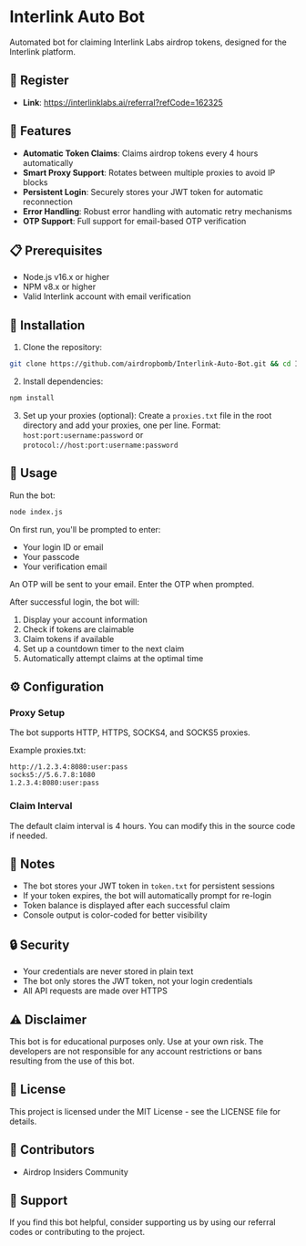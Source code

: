 # Interlink Auto Bot

Automated bot for claiming Interlink Labs airdrop tokens, designed for the Interlink platform.

## 🚦 Register

- **Link**: https://interlinklabs.ai/referral?refCode=162325

## 🚀 Features

- **Automatic Token Claims**: Claims airdrop tokens every 4 hours automatically
- **Smart Proxy Support**: Rotates between multiple proxies to avoid IP blocks
- **Persistent Login**: Securely stores your JWT token for automatic reconnection
- **Error Handling**: Robust error handling with automatic retry mechanisms
- **OTP Support**: Full support for email-based OTP verification

## 📋 Prerequisites

- Node.js v16.x or higher
- NPM v8.x or higher
- Valid Interlink account with email verification

## 🔧 Installation

1. Clone the repository:
```bash
git clone https://github.com/airdropbomb/Interlink-Auto-Bot.git && cd Interlink-Auto-Bot
```

2. Install dependencies:
```bash
npm install
```

3. Set up your proxies (optional):
Create a `proxies.txt` file in the root directory and add your proxies, one per line.
Format: `host:port:username:password` or `protocol://host:port:username:password`

## 🚦 Usage

Run the bot:
```bash
node index.js
```

On first run, you'll be prompted to enter:
- Your login ID or email
- Your passcode
- Your verification email

An OTP will be sent to your email. Enter the OTP when prompted.

After successful login, the bot will:
1. Display your account information
2. Check if tokens are claimable
3. Claim tokens if available
4. Set up a countdown timer to the next claim
5. Automatically attempt claims at the optimal time

## ⚙️ Configuration

### Proxy Setup

The bot supports HTTP, HTTPS, SOCKS4, and SOCKS5 proxies.

Example proxies.txt:
```
http://1.2.3.4:8080:user:pass
socks5://5.6.7.8:1080
1.2.3.4:8080:user:pass
```

### Claim Interval

The default claim interval is 4 hours. You can modify this in the source code if needed.

## 📝 Notes

- The bot stores your JWT token in `token.txt` for persistent sessions
- If your token expires, the bot will automatically prompt for re-login
- Token balance is displayed after each successful claim
- Console output is color-coded for better visibility

## 🔒 Security

- Your credentials are never stored in plain text
- The bot only stores the JWT token, not your login credentials
- All API requests are made over HTTPS

## ⚠️ Disclaimer

This bot is for educational purposes only. Use at your own risk. The developers are not responsible for any account restrictions or bans resulting from the use of this bot.

## 📄 License

This project is licensed under the MIT License - see the LICENSE file for details.

## 👥 Contributors

- Airdrop Insiders Community

## 🙏 Support

If you find this bot helpful, consider supporting us by using our referral codes or contributing to the project.
